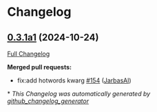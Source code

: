 # Changelog

## [0.3.1a1](https://github.com/OpenVoiceOS/ovos-dinkum-listener/tree/0.3.1a1) (2024-10-24)

[Full Changelog](https://github.com/OpenVoiceOS/ovos-dinkum-listener/compare/0.3.0...0.3.1a1)

**Merged pull requests:**

- fix:add hotwords kwarg [\#154](https://github.com/OpenVoiceOS/ovos-dinkum-listener/pull/154) ([JarbasAl](https://github.com/JarbasAl))



\* *This Changelog was automatically generated by [github_changelog_generator](https://github.com/github-changelog-generator/github-changelog-generator)*
